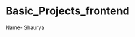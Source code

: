 # Basic_Projects_frontend
Name- Shaurya

<!-- commands
cd <-file name->
ls
git clone <-link->
git status
git add <-file name->
git commit -m "some message"
git push origin main -->
